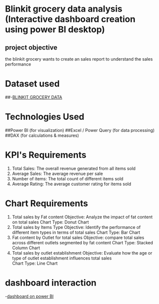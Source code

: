 # Blinkit grocery data analysis (Interactive dashboard creation using power BI desktop)

## project objective
the blinkit grocery wants to create an sales report to understand the sales performance

# Dataset used
##-<a href="https://drive.google.com/drive/folders/1mKh61zKVBnPJN0A5lc77osGNkmNa-loI">BLINKIT GROCERY DATA</a>

# Technologies Used
##Power BI (for visualization)
##Excel / Power Query (for data processing)
##DAX (for calculations & measures)

# KPI's Requirements
1) Total Sales: The overall revenue generated from all items sold
2) Average Sales: The average revenue per sale
3) Number of items: The total count of different items sold
4) Average Rating: The average customer rating for items sold

# Chart Requirements
1) Total sales by Fat content 
Objective: Analyze the impact of fat content on total sales
Chart Type: Donut Chart
2) Total sales by Items Type 
Objective: Identify the performance of different item types in terms of total sales
Chart Type: Bar Chart
3) Fat content by Outlet for total sales
Objective: compare total sales across different outlets segmented by fat content
Chart Type: Stacked Column Chart
5) Total sales by outlet establishment
Objective: Evaluate how the age or type of outlet establishment influences total sales                
Chart Type: Line Chart

# dashboard interaction 
-<a href="C:/Users/user4/OneDrive/Documents/Power BI Desktop/project 1.pbix">dashboard on power BI</a>



   
